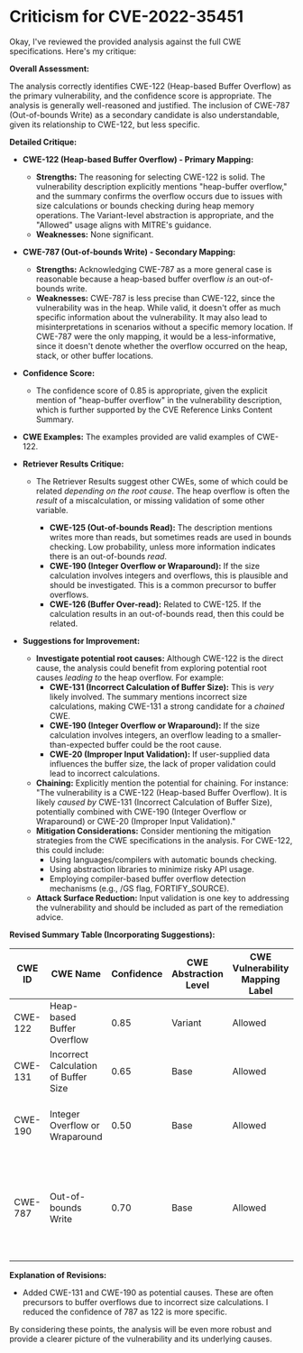 # Criticism for CVE-2022-35451

Okay, I've reviewed the provided analysis against the full CWE specifications. Here's my critique:

**Overall Assessment:**

The analysis correctly identifies CWE-122 (Heap-based Buffer Overflow) as the primary vulnerability, and the confidence score is appropriate. The analysis is generally well-reasoned and justified. The inclusion of CWE-787 (Out-of-bounds Write) as a secondary candidate is also understandable, given its relationship to CWE-122, but less specific.

**Detailed Critique:**

*   **CWE-122 (Heap-based Buffer Overflow) - Primary Mapping:**

    *   **Strengths:** The reasoning for selecting CWE-122 is solid. The vulnerability description explicitly mentions "heap-buffer overflow," and the summary confirms the overflow occurs due to issues with size calculations or bounds checking during heap memory operations.  The Variant-level abstraction is appropriate, and the "Allowed" usage aligns with MITRE's guidance.
    *   **Weaknesses:** None significant.

*   **CWE-787 (Out-of-bounds Write) - Secondary Mapping:**

    *   **Strengths:**  Acknowledging CWE-787 as a more general case is reasonable because a heap-based buffer overflow *is* an out-of-bounds write.
    *   **Weaknesses:** CWE-787 is less precise than CWE-122, since the vulnerability was in the heap. While valid, it doesn't offer as much specific information about the vulnerability.  It may also lead to misinterpretations in scenarios without a specific memory location. If CWE-787 were the only mapping, it would be a less-informative, since it doesn't denote whether the overflow occurred on the heap, stack, or other buffer locations.

*   **Confidence Score:**

    *   The confidence score of 0.85 is appropriate, given the explicit mention of "heap-buffer overflow" in the vulnerability description, which is further supported by the CVE Reference Links Content Summary.

*   **CWE Examples:** The examples provided are valid examples of CWE-122.

*   **Retriever Results Critique:**
    *   The Retriever Results suggest other CWEs, some of which could be related *depending on the root cause*. The heap overflow is often the *result* of a miscalculation, or missing validation of some other variable.

        *   **CWE-125 (Out-of-bounds Read):** The description mentions writes more than reads, but sometimes reads are used in bounds checking. Low probability, unless more information indicates there is an out-of-bounds *read*.
        *   **CWE-190 (Integer Overflow or Wraparound):** If the size calculation involves integers and overflows, this is plausible and should be investigated. This is a common precursor to buffer overflows.
        *   **CWE-126 (Buffer Over-read):**  Related to CWE-125. If the calculation results in an out-of-bounds read, then this could be related.

*   **Suggestions for Improvement:**

    *   **Investigate potential root causes:** Although CWE-122 is the direct cause, the analysis could benefit from exploring potential root causes *leading to* the heap overflow. For example:
        *   **CWE-131 (Incorrect Calculation of Buffer Size):**  This is *very* likely involved. The summary mentions incorrect size calculations, making CWE-131 a strong candidate for a *chained* CWE.
        *   **CWE-190 (Integer Overflow or Wraparound):**  If the size calculation involves integers, an overflow leading to a smaller-than-expected buffer could be the root cause.
        *   **CWE-20 (Improper Input Validation):** If user-supplied data influences the buffer size, the lack of proper validation could lead to incorrect calculations.
    *   **Chaining:** Explicitly mention the potential for chaining. For instance:  "The vulnerability is a CWE-122 (Heap-based Buffer Overflow). It is likely *caused by* CWE-131 (Incorrect Calculation of Buffer Size), potentially combined with CWE-190 (Integer Overflow or Wraparound) or CWE-20 (Improper Input Validation)."
    *   **Mitigation Considerations:** Consider mentioning the mitigation strategies from the CWE specifications in the analysis. For CWE-122, this could include:
        *   Using languages/compilers with automatic bounds checking.
        *   Using abstraction libraries to minimize risky API usage.
        *   Employing compiler-based buffer overflow detection mechanisms (e.g., /GS flag, FORTIFY\_SOURCE).
    *   **Attack Surface Reduction:** Input validation is one key to addressing the vulnerability and should be included as part of the remediation advice.

**Revised Summary Table (Incorporating Suggestions):**

| CWE ID | CWE Name | Confidence | CWE Abstraction Level | CWE Vulnerability Mapping Label | CWE-Vulnerability Mapping Notes |
|---|---|---|---|---|---|
| CWE-122 | Heap-based Buffer Overflow | 0.85 | Variant | Allowed | Direct cause of the vulnerability. |
| CWE-131 | Incorrect Calculation of Buffer Size | 0.65 | Base | Allowed | *Likely cause* of the heap overflow. |
| CWE-190 | Integer Overflow or Wraparound | 0.50 | Base | Allowed | *Possible cause* if size calculations involve integers. |
| CWE-787 | Out-of-bounds Write | 0.70 | Base | Allowed | Secondary candidate due to the nature of buffer overflows; less specific than CWE-122. |

**Explanation of Revisions:**

*   Added CWE-131 and CWE-190 as potential causes. These are often precursors to buffer overflows due to incorrect size calculations. I reduced the confidence of 787 as 122 is more specific.

By considering these points, the analysis will be even more robust and provide a clearer picture of the vulnerability and its underlying causes.